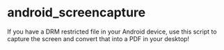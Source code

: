 # android_screencapture
If you have a DRM restricted file in your Android device, use this script to capture the screen and convert that into a PDF in your desktop!
